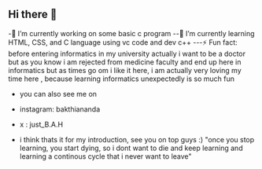## Hi there 👋
-🔭 I’m currently working on some basic c program
--🌱 I’m currently learning HTML, CSS, and C language using vc code and dev c++
---⚡ Fun fact: before  entering informatics in my university actually i want to be a doctor but as you know i am rejected from medicine faculty and end up here in informatics but as times go om i like it here, i am actually very loving my time here , because learning informatics unexpectedly is so much fun
  
   - you can also see me on
   - instagram: bakthiananda
   - x        : just_B.A.H
  
   - i think thats it for my introduction, see you on top guys :)
     "once you stop learning, you start dying, so i dont want to die and keep learning and learning a continous cycle that i never want to leave"
<!--
**bakthiananda/bakthiananda** is a ✨ _special_ ✨ repository because its `README.md` (this file) appears on your GitHub profile.

Here are some ideas to get you started:

- 🔭 I’m currently working on ...
- 🌱 I’m currently learning ...
- 👯 I’m looking to collaborate on ...
- 🤔 I’m looking for help with ...
- 💬 Ask me about ...
- 📫 How to reach me: ...
- 😄 Pronouns: ...
- ⚡ Fun fact: ...
-->
